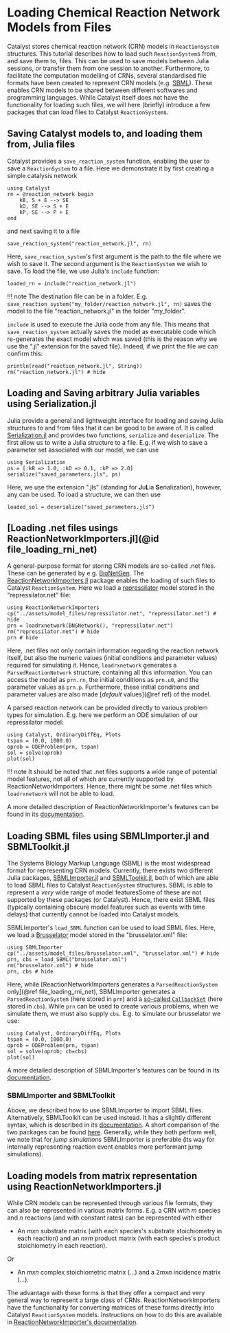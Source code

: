 # Loading Chemical Reaction Network Models from Files
Catalyst stores chemical reaction network (CRN) models in `ReactionSystem` structures. This tutorial describes how to load such `ReactionSystem`s from, and save them to, files. This can be used to save models between Julia sessions, or transfer them from one session to another. Furthermore, to facilitate the computation modelling of CRNs, several standardised file formats have been created to represent CRN models (e.g. [SBML](https://sbml.org/)). These enables CRN models to be shared between different softwares and programming languages. While Catalyst itself does not have the functionality for loading such files, we will here (briefly) introduce a few packages that can load files to Catalyst `ReactionSystem`s.

## Saving Catalyst models to, and loading them from, Julia files
Catalyst provides a `save_reaction_system` function, enabling the user to save a `ReactionSystem` to a file. Here we demonstrate it by first creating a simple catalysis network
```@example file_handling_1
using Catalyst
rn = @reaction_network begin
    kB, S + E --> SE
    kD, SE --> S + E
    kP, SE --> P + E
end
```
and next saving it to a file
```@example file_handling_1
save_reaction_system("reaction_network.jl", rn)
```
Here, `save_reaction_system`'s first argument is the path to the file where we wish to save it. The second argument is the `ReactionSystem` we wish to save. To load the file, we use Julia's `include` function:
```@example file_handling_1
loaded_rn = include("reaction_network.jl")
```

!!! note
    The destination file can be in a folder. E.g. `save_reaction_system("my_folder/reaction_network.jl", rn)` saves the model to the file "reaction_network.jl" in the folder "my_folder".

`include` is used to execute the Julia code from any file. This means that `save_reaction_system` actually saves the model as executable code which re-generates the exact model which was saved (this is the reason why we use the ".jl" extension for the saved file). Indeed, if we print the file we can confirm this:
```@example file_handling_1
println(read("reaction_network.jl", String))
rm("reaction_network.jl") # hide
```

## Loading and Saving arbitrary Julia variables using Serialization.jl
Julia provide a general and lightweight interface for loading and saving Julia structures to and from files that it can be good to be aware of. It is called [Serialization.jl](https://docs.julialang.org/en/v1/stdlib/Serialization/) and provides two functions, `serialize` and `deserialize`. The first allow us to write a Julia structure to a file. E.g. if we wish to save a parameter set associated with our model, we can use
```@example file_handling_2
using Serialization
ps = [:kB => 1.0, :kD => 0.1, :kP => 2.0]
serialize("saved_parameters.jls", ps)
```
Here, we use the extension ".jls" (standing for **J**u**L**ia **S**erialization), however, any can be used. To load a structure, we can then use
```@example file_handling_2
loaded_sol = deserialize("saved_parameters.jls")
```

## [Loading .net files usings ReactionNetworkImporters.jl](@id file_loading_rni_net)
A general-purpose format for storing CRN models are so-called .net files. These can be generated by e.g. [BioNetGen](https://bionetgen.org/). The [ReactionNetworkImporters.jl](https://github.com/SciML/ReactionNetworkImporters.jl) package enables the loading of such files to Catalyst `ReactionSystem`. Here we load a [repressilator](https://en.wikipedia.org/wiki/Repressilator) model stored in the "repressilator.net" file:
```@example file_handling_3
using ReactionNetworkImporters
cp("../assets/model_files/repressilator.net", "repressilator.net") # hide
prn = loadrxnetwork(BNGNetwork(), "repressilator.net")
rm("repressilator.net") # hide
prn # hide
```
Here, .net files not only contain information regarding the reaction network itself, but also the numeric values (initial conditions and parameter values) required for simulating it. Hence, `loadrxnetwork` generates a `ParsedReactionNetwork` structure, containing all this information. You can access the model as `prn.rn`, the initial conditions as `prn.u0`, and the parameter values as `prn.p`. Furthermore, these initial conditions and parameter values are also made [*default* values](@ref ref) of the model. 

A parsed reaction network can be provided directly to various problem types for simulation. E.g. here we perform an ODE simulation of our repressilator model:
```@example file_handling_3
using Catalyst, OrdinaryDiffEq, Plots
tspan = (0.0, 1000.0)
oprob = ODEProblem(prn, tspan)
sol = solve(oprob)
plot(sol)
```

!!! note
    It should be noted that .net files supports a wide range of potential model features, not all of which are currently supported by ReactionNetworkImporters. Hence, there might be some .net files which `loadrxnetwork` will not be able to load.

A more detailed description of ReactionNetworkImporter's features can be found in its [documentation](https://docs.sciml.ai/ReactionNetworkImporters/stable/).

## Loading SBML files using SBMLImporter.jl and SBMLToolkit.jl
The Systems Biology Markup Language (SBML) is the most widespread format for representing CRN models. Currently, there exists two different Julia packages, [SBMLImporter.jl](https://github.com/sebapersson/SBMLImporter.jl) and [SBMLToolkit.jl](https://github.com/SciML/SBMLToolkit.jl), both of which are able to load SBML files to Catalyst `ReactionSystem` structures. SBML is able to represent a *very* wide range of model featuresSome of these are not supported by these packages (or Catalyst). Hence, there exist SBML files (typically containing obscure model features such as events with time delays) that currently cannot be loaded into Catalyst models.

SBMLImporter's `load_SBML` function can be used to load SBML files. Here, we load a [Brusselator](https://en.wikipedia.org/wiki/Brusselator) model stored in the "brusselator.xml" file:
```@example file_handling_4
using SBMLImporter
cp("../assets/model_files/brusselator.xml", "brusselator.xml") # hide
prn, cbs = load_SBML("brusselator.xml")
rm("brusselator.xml") # hide
prn, cbs # hide
```
Here, while [ReactionNetworkImporters generates a `ParsedReactionSystem` only](@ref file_loading_rni_net), SBMLImporter generates a `ParsedReactionSystem` (here stored in `prn`) and a [so-called `CallbackSet`](https://docs.sciml.ai/DiffEqDocs/stable/features/callback_functions/#CallbackSet) (here stored in `cbs`). While `prn` can be used to create various problems, when we simulate them, we must also supply `cbs`. E.g. to simulate our brusselator we use:
```@example file_handling_4
using Catalyst, OrdinaryDiffEq, Plots
tspan = (0.0, 1000.0)
oprob = ODEProblem(prn, tspan)
sol = solve(oprob; cb=cbs)
plot(sol)
```

A more detailed description of SBMLImporter's features can be found in its [documentation](https://docs.sciml.ai/ReactionNetworkImporters/stable/).

### SBMLImporter and SBMLToolkit
Above, we described how to use SBMLImporter to import SBML files. Alternatively, SBMLToolkit can be used instead. It has a slightly different syntax, which is described in its [documentation](https://github.com/SciML/SBMLToolkit.jl). A short comparison of the two packages can be found [here](https://github.com/sebapersson/SBMLImporter.jl?tab=readme-ov-file#differences-compared-to-sbmltoolkit). Generally, while they both perform well, we note that for *jump simulations* SBMLImporter is preferable (its way for internally representing reaction event enables more performant jump simulations).

## Loading models from matrix representation using ReactionNetworkImporters.jl
While CRN models can be represented through various file formats, they can also be represented in various matrix forms. E.g. a CRN with $m$ species and $n$ reactions (and with constant rates) can be represented with either
- An $mxn$ substrate matrix (with each species's substrate stoichiometry in each reaction) and an $nxm$ product matrix (with each species's product stoichiometry in each reaction).

Or 
- An $mxn$ complex stoichiometric matrix (...) and a $2mxn$ incidence matrix (...).

The advantage with these forms is that they offer a compact and very general way to represent a large class of CRNs. ReactionNetworkImporters have the functionality for converting matrices of these forms directly into Catalyst `ReactionSystem` models. Instructions on how to do this are available in [ReactionNetworkImporter's documentation](https://docs.sciml.ai/ReactionNetworkImporters/stable/#Loading-a-matrix-representation).